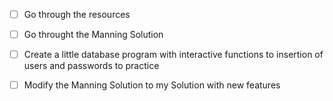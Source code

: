 - [ ] Go through the resources
- [ ] Go throught the Manning Solution
- [ ] Create a little database program with interactive functions 
        to insertion of users and passwords to practice

- [ ] Modify the Manning Solution to my Solution with new features

